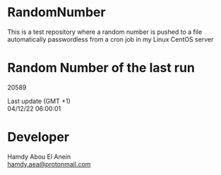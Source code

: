# RandomNumber    
This is a test repository where a random number is pushed to a file automatically passwordless from a cron job in my Linux CentOS server    
# Random Number of the last run   
20589
      
Last update (GMT +1)    
04/12/22 06:00:01
# Developer    
Hamdy Abou El Anein   
hamdy.aea@protonmail.com
